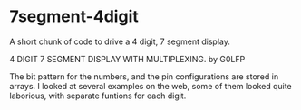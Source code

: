 # 7segment-4digit
A short chunk of code to drive a 4 digit, 7 segment display.


4 DIGIT 7 SEGMENT DISPLAY WITH MULTIPLEXING.
by G0LFP
 
The bit pattern for the numbers, and the pin configurations are stored in arrays. 
I looked at several examples on the web, some of them looked quite laborious, with separate funtions
for each digit.  



